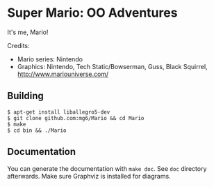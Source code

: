 Super Mario: OO Adventures
==========================

It's me, Mario!

Credits:
* Mario series: Nintendo
* Graphics: Nintendo, Tech Static/Bowserman, Guss, Black Squirrel, http://www.mariouniverse.com/

Building
--------

```
$ apt-get install liballegro5-dev
$ git clone github.com:mg6/Mario && cd Mario
$ make
$ cd bin && ./Mario
```

Documentation
-------------

You can generate the documentation with `make doc`. See `doc` directory afterwards.
Make sure Graphviz is installed for diagrams.
